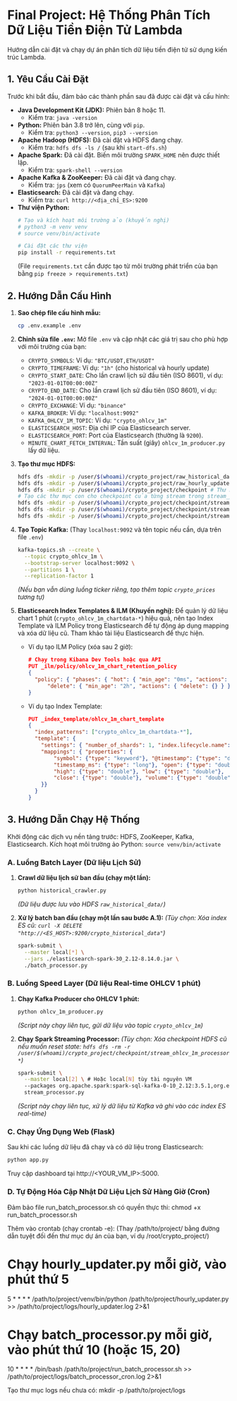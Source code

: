 # Final Project: Hệ Thống Phân Tích Dữ Liệu Tiền Điện Tử Lambda

Hướng dẫn cài đặt và chạy dự án phân tích dữ liệu tiền điện tử sử dụng kiến trúc Lambda.

## 1. Yêu Cầu Cài Đặt

Trước khi bắt đầu, đảm bảo các thành phần sau đã được cài đặt và cấu hình:

*   **Java Development Kit (JDK):** Phiên bản 8 hoặc 11.
    *   Kiểm tra: `java -version`
*   **Python:** Phiên bản 3.8 trở lên, cùng với `pip`.
    *   Kiểm tra: `python3 --version`, `pip3 --version`
*   **Apache Hadoop (HDFS):** Đã cài đặt và HDFS đang chạy.
    *   Kiểm tra: `hdfs dfs -ls /` (sau khi `start-dfs.sh`)
*   **Apache Spark:** Đã cài đặt. Biến môi trường `SPARK_HOME` nên được thiết lập.
    *   Kiểm tra: `spark-shell --version`
*   **Apache Kafka & ZooKeeper:** Đã cài đặt và đang chạy.
    *   Kiểm tra: `jps` (xem có `QuorumPeerMain` và `Kafka`)
*   **Elasticsearch:** Đã cài đặt và đang chạy.
    *   Kiểm tra: `curl http://<địa_chỉ_ES>:9200`
*   **Thư viện Python:**
    ```bash
    # Tạo và kích hoạt môi trường ảo (khuyến nghị)
    # python3 -m venv venv
    # source venv/bin/activate

    # Cài đặt các thư viện
    pip install -r requirements.txt
    ```
    (File `requirements.txt` cần được tạo từ môi trường phát triển của bạn bằng `pip freeze > requirements.txt`)

## 2. Hướng Dẫn Cấu Hình

1.  **Sao chép file cấu hình mẫu:**
    ```bash
    cp .env.example .env
    ```
2.  **Chỉnh sửa file `.env`:** Mở file `.env` và cập nhật các giá trị sau cho phù hợp với môi trường của bạn:
    *   `CRYPTO_SYMBOLS`: Ví dụ: `"BTC/USDT,ETH/USDT"`
    *   `CRYPTO_TIMEFRAME`: Ví dụ: `"1h"` (cho historical và hourly update)
    *   `CRYPTO_START_DATE`: Cho lần crawl lịch sử đầu tiên (ISO 8601), ví dụ: `"2023-01-01T00:00:00Z"`
    *   `CRYPTO_END_DATE`: Cho lần crawl lịch sử đầu tiên (ISO 8601), ví dụ: `"2024-01-01T00:00:00Z"`
    *   `CRYPTO_EXCHANGE`: Ví dụ: `"binance"`
    *   `KAFKA_BROKER`: Ví dụ: `"localhost:9092"`
    *   `KAFKA_OHLCV_1M_TOPIC`: Ví dụ: `"crypto_ohlcv_1m"`
    *   `ELASTICSEARCH_HOST`: Địa chỉ IP của Elasticsearch server.
    *   `ELASTICSEARCH_PORT`: Port của Elasticsearch (thường là `9200`).
    *   `MINUTE_CHART_FETCH_INTERVAL`: Tần suất (giây) `ohlcv_1m_producer.py` lấy dữ liệu.

3.  **Tạo thư mục HDFS:**
    ```bash
    hdfs dfs -mkdir -p /user/$(whoami)/crypto_project/raw_historical_data
    hdfs dfs -mkdir -p /user/$(whoami)/crypto_project/raw_hourly_updates
    hdfs dfs -mkdir -p /user/$(whoami)/crypto_project/checkpoint # Thư mục cha cho checkpoints
    # Tạo các thư mục con cho checkpoint của từng stream trong stream_processor.py nếu cần
    hdfs dfs -mkdir -p /user/$(whoami)/crypto_project/checkpoint/stream_ohlcv_1m_processor_latest_ohlcv
    hdfs dfs -mkdir -p /user/$(whoami)/crypto_project/checkpoint/stream_ohlcv_1m_processor_ohlcv_stats
    hdfs dfs -mkdir -p /user/$(whoami)/crypto_project/checkpoint/stream_ohlcv_1m_processor_raw_ohlcv_chart
    ```

4.  **Tạo Topic Kafka:**
    (Thay `localhost:9092` và tên topic nếu cần, dựa trên file `.env`)
    ```bash
    kafka-topics.sh --create \
      --topic crypto_ohlcv_1m \
      --bootstrap-server localhost:9092 \
      --partitions 1 \
      --replication-factor 1
    ```
    *(Nếu bạn vẫn dùng luồng ticker riêng, tạo thêm topic `crypto_prices` tương tự)*

5.  **Elasticsearch Index Templates & ILM (Khuyến nghị):**
    Để quản lý dữ liệu chart 1 phút (`crypto_ohlcv_1m_chartdata-*`) hiệu quả, nên tạo Index Template và ILM Policy trong Elasticsearch để tự động áp dụng mapping và xóa dữ liệu cũ. Tham khảo tài liệu Elasticsearch để thực hiện.
    *   Ví dụ tạo ILM Policy (xóa sau 2 giờ):
        ```json
        # Chạy trong Kibana Dev Tools hoặc qua API
        PUT _ilm/policy/ohlcv_1m_chart_retention_policy
        {
          "policy": { "phases": { "hot": { "min_age": "0ms", "actions": {} },
              "delete": { "min_age": "2h", "actions": { "delete": {} } } } }
        }
        ```
    *   Ví dụ tạo Index Template:
        ```json
        PUT _index_template/ohlcv_1m_chart_template
        {
          "index_patterns": ["crypto_ohlcv_1m_chartdata-*"],
          "template": {
            "settings": { "number_of_shards": 1, "index.lifecycle.name": "ohlcv_1m_chart_retention_policy" },
            "mappings": { "properties": {
                "symbol": {"type": "keyword"}, "@timestamp": {"type": "date"},
                "timestamp_ms": {"type": "long"}, "open": {"type": "double"},
                "high": {"type": "double"}, "low": {"type": "double"},
                "close": {"type": "double"}, "volume": {"type": "double"}
            }}
          }
        }
        ```

## 3. Hướng Dẫn Chạy Hệ Thống

Khởi động các dịch vụ nền tảng trước: HDFS, ZooKeeper, Kafka, Elasticsearch.
Kích hoạt môi trường ảo Python: `source venv/bin/activate`

### A. Luồng Batch Layer (Dữ liệu Lịch Sử)

1.  **Crawl dữ liệu lịch sử ban đầu (chạy một lần):**
    ```bash
    python historical_crawler.py
    ```
    *(Dữ liệu được lưu vào HDFS `raw_historical_data/`)*

2.  **Xử lý batch ban đầu (chạy một lần sau bước A.1):**
    *(Tùy chọn: Xóa index ES cũ: `curl -X DELETE "http://<ES_HOST>:9200/crypto_historical_data"`)*
    ```bash
    spark-submit \
      --master local[*] \
      --jars ./elasticsearch-spark-30_2.12-8.14.0.jar \
      ./batch_processor.py
    ```

### B. Luồng Speed Layer (Dữ liệu Real-time OHLCV 1 phút)

1.  **Chạy Kafka Producer cho OHLCV 1 phút:**
    ```bash
    python ohlcv_1m_producer.py
    ```
    *(Script này chạy liên tục, gửi dữ liệu vào topic `crypto_ohlcv_1m`)*

2.  **Chạy Spark Streaming Processor:**
    *(Tùy chọn: Xóa checkpoint HDFS cũ nếu muốn reset state: `hdfs dfs -rm -r /user/$(whoami)/crypto_project/checkpoint/stream_ohlcv_1m_processor*`)*
    ```bash
    spark-submit \
      --master local[2] \ # Hoặc local[N] tùy tài nguyên VM
      --packages org.apache.spark:spark-sql-kafka-0-10_2.12:3.5.1,org.elasticsearch:elasticsearch-spark-30_2.12:8.13.4 \
      stream_processor.py
    ```
    *(Script này chạy liên tục, xử lý dữ liệu từ Kafka và ghi vào các index ES real-time)*

### C. Chạy Ứng Dụng Web (Flask)

Sau khi các luồng dữ liệu đã chạy và có dữ liệu trong Elasticsearch:
```bash
python app.py
```
Truy cập dashboard tại http://<YOUR_VM_IP>:5000.
### D. Tự Động Hóa Cập Nhật Dữ Liệu Lịch Sử Hàng Giờ (Cron)

Đảm bảo file run_batch_processor.sh có quyền thực thi:
    chmod +x run_batch_processor.sh

Thêm vào crontab (chạy crontab -e):
(Thay /path/to/project/ bằng đường dẫn tuyệt đối đến thư mục dự án của bạn, ví dụ /root/crypto_project/)

 
# Chạy hourly_updater.py mỗi giờ, vào phút thứ 5
5 * * * * /path/to/project/venv/bin/python /path/to/project/hourly_updater.py >> /path/to/project/logs/hourly_updater.log 2>&1

# Chạy batch_processor.py mỗi giờ, vào phút thứ 10 (hoặc 15, 20)
10 * * * * /bin/bash /path/to/project/run_batch_processor.sh >> /path/to/project/logs/batch_processor_cron.log 2>&1

Tạo thư mục logs nếu chưa có: mkdir -p /path/to/project/logs

